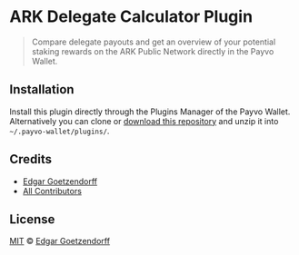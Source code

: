 # ARK Delegate Calculator Plugin

> Compare delegate payouts and get an overview of your potential staking rewards on the ARK Public Network directly in the Payvo Wallet.

## Installation

Install this plugin directly through the Plugins Manager of the Payvo Wallet. Alternatively you can clone or [download this repository](https://github.com/dated/delegate-calculator-plugin/archive/master.zip) and unzip it into `~/.payvo-wallet/plugins/`.

## Credits

-   [Edgar Goetzendorff](https://github.com/dated)
-   [All Contributors](../../contributors)

## License

[MIT](LICENSE) © [Edgar Goetzendorff](https://github.com/dated)

